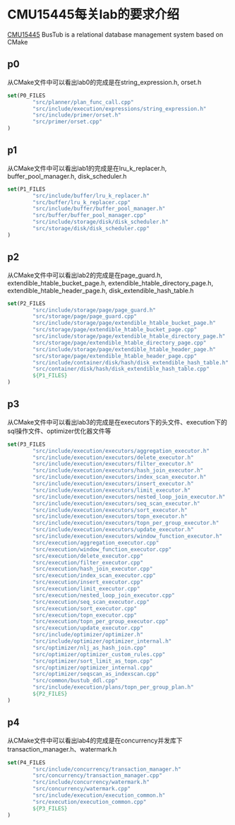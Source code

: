 # CMU15445每关lab的要求介绍

[CMU15445](https://github.com/cmu-db/bustub.git) BusTub is a relational database management system based on CMake

## p0

从CMake文件中可以看出lab0的完成是在string_expression.h, orset.h
```cmake
set(P0_FILES
        "src/planner/plan_func_call.cpp"
        "src/include/execution/expressions/string_expression.h"
        "src/include/primer/orset.h"
        "src/primer/orset.cpp"
)
```

## p1

从CMake文件中可以看出lab1的完成是在lru_k_replacer.h, buffer_pool_manager.h, disk_scheduler.h
```cmake
set(P1_FILES
        "src/include/buffer/lru_k_replacer.h"
        "src/buffer/lru_k_replacer.cpp"
        "src/include/buffer/buffer_pool_manager.h"
        "src/buffer/buffer_pool_manager.cpp"
        "src/include/storage/disk/disk_scheduler.h"
        "src/storage/disk/disk_scheduler.cpp"
)
```

## p2

从CMake文件中可以看出lab2的完成是在page_guard.h, extendible_htable_bucket_page.h, extendible_htable_directory_page.h, extendible_htable_header_page.h, disk_extendible_hash_table.h
```cmake
set(P2_FILES
        "src/include/storage/page/page_guard.h"
        "src/storage/page/page_guard.cpp"
        "src/include/storage/page/extendible_htable_bucket_page.h"
        "src/storage/page/extendible_htable_bucket_page.cpp"
        "src/include/storage/page/extendible_htable_directory_page.h"
        "src/storage/page/extendible_htable_directory_page.cpp"
        "src/include/storage/page/extendible_htable_header_page.h"
        "src/storage/page/extendible_htable_header_page.cpp"
        "src/include/container/disk/hash/disk_extendible_hash_table.h"
        "src/container/disk/hash/disk_extendible_hash_table.cpp"
        ${P1_FILES}
)
```

## p3

从CMake文件中可以看出lab3的完成是在executors下的头文件、execution下的sql操作文件、optimizer优化器文件等
```cmake
set(P3_FILES
        "src/include/execution/executors/aggregation_executor.h"
        "src/include/execution/executors/delete_executor.h"
        "src/include/execution/executors/filter_executor.h"
        "src/include/execution/executors/hash_join_executor.h"
        "src/include/execution/executors/index_scan_executor.h"
        "src/include/execution/executors/insert_executor.h"
        "src/include/execution/executors/limit_executor.h"
        "src/include/execution/executors/nested_loop_join_executor.h"
        "src/include/execution/executors/seq_scan_executor.h"
        "src/include/execution/executors/sort_executor.h"
        "src/include/execution/executors/topn_executor.h"
        "src/include/execution/executors/topn_per_group_executor.h"
        "src/include/execution/executors/update_executor.h"
        "src/include/execution/executors/window_function_executor.h"
        "src/execution/aggregation_executor.cpp"
        "src/execution/window_function_executor.cpp"
        "src/execution/delete_executor.cpp"
        "src/execution/filter_executor.cpp"
        "src/execution/hash_join_executor.cpp"
        "src/execution/index_scan_executor.cpp"
        "src/execution/insert_executor.cpp"
        "src/execution/limit_executor.cpp"
        "src/execution/nested_loop_join_executor.cpp"
        "src/execution/seq_scan_executor.cpp"
        "src/execution/sort_executor.cpp"
        "src/execution/topn_executor.cpp"
        "src/execution/topn_per_group_executor.cpp"
        "src/execution/update_executor.cpp"
        "src/include/optimizer/optimizer.h"
        "src/include/optimizer/optimizer_internal.h"
        "src/optimizer/nlj_as_hash_join.cpp"
        "src/optimizer/optimizer_custom_rules.cpp"
        "src/optimizer/sort_limit_as_topn.cpp"
        "src/optimizer/optimizer_internal.cpp"
        "src/optimizer/seqscan_as_indexscan.cpp"
        "src/common/bustub_ddl.cpp"
        "src/include/execution/plans/topn_per_group_plan.h"
        ${P2_FILES}
)
```

## p4

从CMake文件中可以看出lab4的完成是在concurrency并发库下transaction_manager.h、watermark.h
```cmake
set(P4_FILES
        "src/include/concurrency/transaction_manager.h"
        "src/concurrency/transaction_manager.cpp"
        "src/include/concurrency/watermark.h"
        "src/concurrency/watermark.cpp"
        "src/include/execution/execution_common.h"
        "src/execution/execution_common.cpp"
        ${P3_FILES}
)
```
